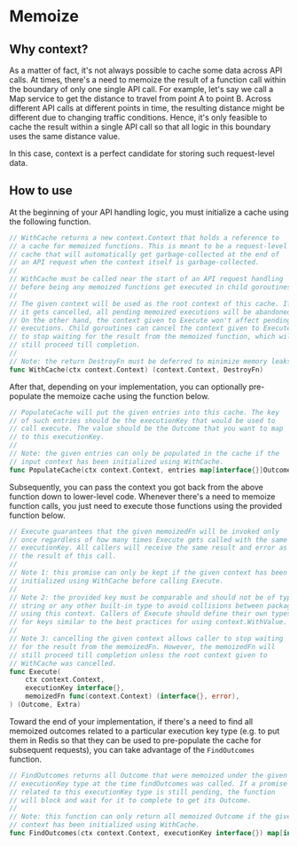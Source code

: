# Memoize

## Why context?

As a matter of fact, it's not always possible to cache some data across API calls. At times, there's a need to memoize 
the result of a function call within the boundary of only one single API call. For example, let's say we call a Map 
service to get the distance to travel from point A to point B. Across different API calls at different points in time, 
the resulting distance might be different due to changing traffic conditions. Hence, it's only feasible to cache the 
result within a single API call so that all logic in this boundary uses the same distance value.

In this case, context is a perfect candidate for storing such request-level data.

## How to use

At the beginning of your API handling logic, you must initialize a cache using the following function.

```go
// WithCache returns a new context.Context that holds a reference to
// a cache for memoized functions. This is meant to be a request-level
// cache that will automatically get garbage-collected at the end of
// an API request when the context itself is garbage-collected.
//
// WithCache must be called near the start of an API request handling
// before being any memoized functions get executed in child goroutines.
//
// The given context will be used as the root context of this cache. If
// it gets cancelled, all pending memoized executions will be abandoned.
// On the other hand, the context given to Execute won't affect pending
// executions. Child goroutines can cancel the context given to Execute
// to stop waiting for the result from the memoized function, which will
// still proceed till completion.
//
// Note: the return DestroyFn must be deferred to minimize memory leaks.
func WithCache(ctx context.Context) (context.Context, DestroyFn)
```

After that, depending on your implementation, you can optionally pre-populate the memoize cache using the function below.

```go
// PopulateCache will put the given entries into this cache. The key
// of such entries should be the executionKey that would be used to
// call execute. The value should be the Outcome that you want to map
// to this executionKey.
//
// Note: the given entries can only be populated in the cache if the
// input context has been initialized using WithCache.
func PopulateCache(ctx context.Context, entries map[interface{}]Outcome)
```

Subsequently, you can pass the context you got back from the above function down to lower-level code. Whenever there's
a need to memoize function calls, you just need to execute those functions using the provided function below.

```go
// Execute guarantees that the given memoizedFn will be invoked only
// once regardless of how many times Execute gets called with the same
// executionKey. All callers will receive the same result and error as
// the result of this call.
//
// Note 1: this promise can only be kept if the given context has been
// initialized using WithCache before calling Execute.
//
// Note 2: the provided key must be comparable and should not be of type
// string or any other built-in type to avoid collisions between packages
// using this context. Callers of Execute should define their own types
// for keys similar to the best practices for using context.WithValue.
//
// Note 3: cancelling the given context allows caller to stop waiting
// for the result from the memoizedFn. However, the memoizedFn will
// still proceed till completion unless the root context given to
// WithCache was cancelled.
func Execute(
    ctx context.Context,
    executionKey interface{},
    memoizedFn func(context.Context) (interface{}, error),
) (Outcome, Extra)
```

Toward the end of your implementation, if there's a need to find all memoized outcomes related to a particular execution
key type (e.g. to put them in Redis so that they can be used to pre-populate the cache for subsequent requests), you can
take advantage of the `FindOutcomes` function.

```go
// FindOutcomes returns all Outcome that were memoized under the given
// executionKey type at the time findOutcomes was called. If a promise
// related to this executionKey type is still pending, the function
// will block and wait for it to complete to get its Outcome.
//
// Note: this function can only return all memoized Outcome if the given
// context has been initialized using WithCache.
func FindOutcomes(ctx context.Context, executionKey interface{}) map[interface{}]Outcome
```